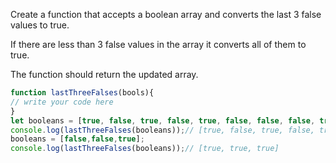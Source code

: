 Create a function that accepts a boolean array and converts the last 3 false values to true.

If there are less than 3 false values in the array it converts all of them to true.

The function should return the updated array.

```js
function lastThreeFalses(bools){
// write your code here
}
let booleans = [true, false, true, false, true, false, false, false, true, false]);
console.log(lastThreeFalses(booleans));// [true, false, true, false, true, false, true, true, true, true]
booleans = [false,false,true];
console.log(lastThreeFalses(booleans));// [true, true, true]
```
